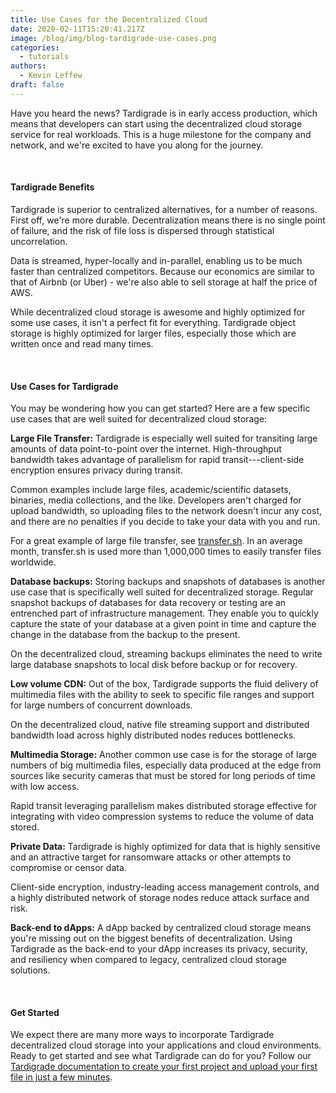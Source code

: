 ```yaml
---
title: Use Cases for the Decentralized Cloud
date: 2020-02-11T15:20:41.217Z
image: /blog/img/blog-tardigrade-use-cases.png
categories:
  - tutorials
authors:
  - Kevin Leffew
draft: false
---
```

Have you heard the news? Tardigrade is in early access production, which means that developers can start using the decentralized cloud storage service for real workloads. This is a huge milestone for the company and network, and we're excited to have you along for the journey.

<br>

#### Tardigrade Benefits

Tardigrade is superior to centralized alternatives, for a number of reasons. First off, we're more durable. Decentralization means there is no single point of failure, and the risk of file loss is dispersed through statistical uncorrelation.

Data is streamed, hyper-locally and in-parallel, enabling us to be much faster than centralized competitors. Because our economics are similar to that of Airbnb (or Uber) - we're also able to sell storage at half the price of AWS.

While decentralized cloud storage is awesome and highly optimized for some use cases, it isn't a perfect fit for everything. Tardigrade object storage is highly optimized for larger files, especially those which are written once and read many times.

<br>

#### Use Cases for Tardigrade

You may be wondering how you can get started? Here are a few specific use cases that are well suited for decentralized cloud storage:

**Large File Transfer:** Tardigrade is especially well suited for transiting large amounts of data point-to-point over the internet. High-throughput bandwidth takes advantage of parallelism for rapid transit---client-side encryption ensures privacy during transit.

Common examples include large files, academic/scientific datasets, binaries, media collections, and the like. Developers aren't charged for upload bandwidth, so uploading files to the network doesn't incur any cost, and there are no penalties if you decide to take your data with you and run.

For a great example of large file transfer, see [transfer.sh](https://transfer.sh/). In an average month, transfer.sh is used more than 1,000,000 times to easily transfer files worldwide.

**Database backups:** Storing backups and snapshots of databases is another use case that is specifically well suited for decentralized storage. Regular snapshot backups of databases for data recovery or testing are an entrenched part of infrastructure management. They enable you to quickly capture the state of your database at a given point in time and capture the change in the database from the backup to the present.

On the decentralized cloud, streaming backups eliminates the need to write large database snapshots to local disk before backup or for recovery.

**Low volume CDN:** Out of the box, Tardigrade supports the fluid delivery of multimedia files with the ability to seek to specific file ranges and support for large numbers of concurrent downloads.

On the decentralized cloud, native file streaming support and distributed bandwidth load across highly distributed nodes reduces bottlenecks.

**Multimedia Storage:** Another common use case is for the storage of large numbers of big multimedia files, especially data produced at the edge from sources like security cameras that must be stored for long periods of time with low access.

Rapid transit leveraging parallelism makes distributed storage effective for integrating with video compression systems to reduce the volume of data stored.

**Private Data:** Tardigrade is highly optimized for data that is highly sensitive and an attractive target for ransomware attacks or other attempts to compromise or censor data.

Client-side encryption, industry-leading access management controls, and a highly distributed network of storage nodes reduce attack surface and risk.

**Back-end to dApps:** A dApp backed by centralized cloud storage means you're missing out on the biggest benefits of decentralization. Using Tardigrade as the back-end to your dApp increases its privacy, security, and resiliency when compared to legacy, centralized cloud storage solutions.

<br>

#### Get Started

We expect there are many more ways to incorporate Tardigrade decentralized cloud storage into your applications and cloud environments. Ready to get started and see what Tardigrade can do for you? Follow our [Tardigrade documentation to create your first project and upload your first file in just a few minutes](https://documentation.tardigrade.io/setup/project).
